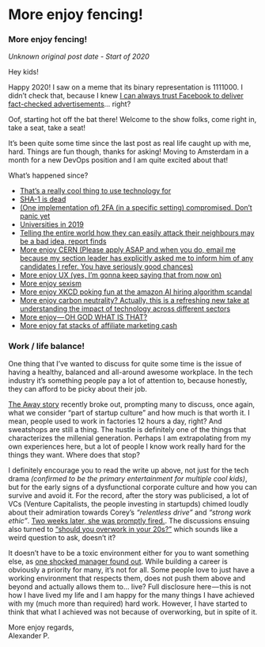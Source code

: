 # More enjoy fencing!
### More enjoy fencing!

_Unknown original post date - Start of 2020_

Hey kids!

Happy 2020! I saw on a meme that its binary representation is 1111000. I didn’t check that, because I knew [I can always trust Facebook to deliver fact-checked advertisements](https://www.nytimes.com/2020/01/09/technology/facebook-political-ads-lies.html)… right?

Oof, starting hot off the bat there! Welcome to the show folks, come right in, take a seat, take a seat!

It’s been quite some time since the last post as real life caught up with me, hard. Things are fun though, thanks for asking! Moving to Amsterdam in a month for a new DevOps position and I am quite excited about that!

What’s happened since?

-   [That’s a really cool thing to use technology for](https://www.youtube.com/watch?v=h2DXCAWI8gU)
-   [SHA-1 is dead](https://sha-mbles.github.io/)
-   [(One implementation of) 2FA (in a specific setting) compromised. Don’t panic yet](https://www.zdnet.com/article/chinese-hacker-group-caught-bypassing-2fa/)
-   [Universities in 2019](https://secalerts.co/article/university-issues-passwords-by-hand-to-38000-students-and-staff-after-cyber-attack/02eb06d2)
-   [Telling the entire world how they can easily attack their neighbours may be a bad idea, report finds](https://arstechnica.com/tech-policy/2019/12/wave-of-ring-surveillance-camera-hacks-tied-to-podcast-report-finds)
-   [More enjoy CERN (Please apply ASAP and when you do, email me because my section leader has explicitly asked me to inform him of any candidates I refer. You have seriously good chances)](https://careers.cern/students)
-   [More enjoy UX (yes, I’m gonna keep saying that from now on)](https://twitter.com/ianwalker/status/1205016388336832512)
-   [More enjoy sexism](https://onezero.medium.com/a-nude-playboy-photo-has-been-a-mainstay-in-testing-tech-for-decades-b8cdb434dce1)
-   [More enjoy XKCD poking fun at the amazon AI hiring algorithm scandal](https://xkcd.com/2237/)
-   [More enjoy carbon neutrality? Actually, this is a refreshing new take at understanding the impact of technology across different sectors](https://twitter.com/martinfowler/status/1204789026986827782)
-   [More enjoy — OH GOD WHAT IS THAT?](https://twitter.com/AitoDotAI/status/1202599790569242624)
-   [More enjoy fat stacks of affiliate marketing cash](https://www.fastcompany.com/3065928/sleepopolis-casper-bloggers-lawsuits-underside-of-the-mattress-wars)

### Work / life balance!

One thing that I’ve wanted to discuss for quite some time is the issue of having a healthy, balanced and all-around awesome workplace. In the tech industry it’s something people pay a lot of attention to, because honestly, they can afford to be picky about their job.

[The Away story](https://www.theverge.com/2019/12/5/20995453/away-luggage-ceo-steph-korey-toxic-work-environment-travel-inclusion) recently broke out, prompting many to discuss, once again, what we consider “part of startup culture” and how much is that worth it. I mean, people used to work in factories 12 hours a day, right? And sweatshops are still a thing. The hustle is definitely one of the things that characterizes the millenial generation. Perhaps I am extrapolating from my own experiences here, but a lot of people I know work really hard for the things they want. Where does that stop?

I definitely encourage you to read the write up above, not just for the tech drama _(confirmed to be the primary entertainment for multiple cool kids)_, but for the early signs of a dysfunctional corporate culture and how you can survive and avoid it. For the record, after the story was publicised, a lot of VCs (Venture Capitalists, the people investing in startupds) chimed loudly about their admiration towards Corey’s _“relentless drive”_ and _“strong work ethic”_. [Two weeks later, she was promptly fired.](https://twitter.com/dhh/status/1204170491230994432). The discussions ensuing also turned to [“should you overwork in your 20s?”](https://twitter.com/tenlinesofcode/status/1209691562805850112) which sounds like a weird question to ask, doesn’t it?

It doesn’t have to be a toxic environment either for you to want something else, as [one shocked manager found out](https://workplace.stackexchange.com/questions/148477/how-to-deal-with-an-employee-who-is-requesting-a-demotion). While building a career is obviously a priority for many, it’s not for all. Some people love to just have a working environment that respects them, does not push them above and beyond and actually allows them to… live? Full disclosure here — this is not how I have lived my life and I am happy for the many things I have achieved with my (much more than required) hard work. However, I have started to think that what I achieved was not because of overworking, but in spite of it.

More enjoy regards,  
Alexander P.